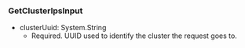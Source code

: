 ### GetClusterIpsInput


- clusterUuid: System.String
  - Required. UUID used to identify the cluster the request goes to.
